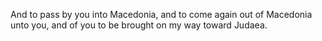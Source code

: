 And to pass by you into Macedonia, and to come again out of Macedonia unto you, and of you to be brought on my way toward Judaea.
